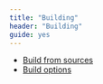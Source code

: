 ```yaml
---
title: "Building"
header: "Building"
guide: yes
---
```


- [Build from sources](build/build-from-sources.html)
- [Build options](build/build-options.html)
